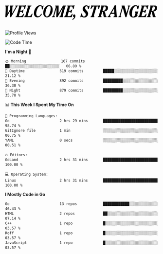 <div>
  <picture>
    <source media="(prefers-color-scheme: dark)" srcset="./headers/welcome_white.png">
    <img alt="WELCOME, STRANGER" src="./headers/welcome.png" width="500">
  </picture>
</div>

<br>

![Profile Views](https://komarev.com/ghpvc/?username=darleet&color=blue)

<!--START_SECTION:waka-->
![Code Time](http://img.shields.io/badge/Code%20Time-237%20hrs%2035%20mins-blue)

**I'm a Night 🦉** 

```text
🌞 Morning                167 commits         ██░░░░░░░░░░░░░░░░░░░░░░░   06.80 % 
🌆 Daytime                519 commits         █████░░░░░░░░░░░░░░░░░░░░   21.12 % 
🌃 Evening                892 commits         █████████░░░░░░░░░░░░░░░░   36.30 % 
🌙 Night                  879 commits         █████████░░░░░░░░░░░░░░░░   35.78 % 
```


📊 **This Week I Spent My Time On** 

```text
💬 Programming Languages: 
Go                       2 hrs 29 mins       █████████████████████████   98.74 % 
GitIgnore file           1 min               ░░░░░░░░░░░░░░░░░░░░░░░░░   00.75 % 
YAML                     0 secs              ░░░░░░░░░░░░░░░░░░░░░░░░░   00.51 % 

🔥 Editors: 
GoLand                   2 hrs 31 mins       █████████████████████████   100.00 % 

💻 Operating System: 
Linux                    2 hrs 31 mins       █████████████████████████   100.00 % 
```

**I Mostly Code in Go** 

```text
Go                       13 repos            ████████████░░░░░░░░░░░░░   46.43 % 
HTML                     2 repos             ██░░░░░░░░░░░░░░░░░░░░░░░   07.14 % 
C++                      1 repo              █░░░░░░░░░░░░░░░░░░░░░░░░   03.57 % 
Roff                     1 repo              █░░░░░░░░░░░░░░░░░░░░░░░░   03.57 % 
JavaScript               1 repo              █░░░░░░░░░░░░░░░░░░░░░░░░   03.57 % 
```




<!--END_SECTION:waka-->
